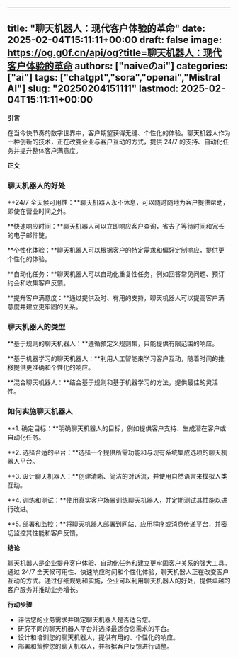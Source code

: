 
---
title: "聊天机器人：现代客户体验的革命"
date: 2025-02-04T15:11:11+00:00
draft: false
image: https://og.g0f.cn/api/og?title=聊天机器人：现代客户体验的革命
authors: ["naiveのai"]
categories: ["ai"]
tags: ["chatgpt","sora","openai","Mistral AI"]
slug: "20250204151111"
lastmod: 2025-02-04T15:11:11+00:00
---
**引言**

在当今快节奏的数字世界中，客户期望获得无缝、个性化的体验。聊天机器人作为一种创新的技术，正在改变企业与客户互动的方式，提供 24/7 的支持、自动化任务并提升整体客户满意度。

**正文**

### 聊天机器人的好处

**24/7 全天候可用性：**聊天机器人永不休息，可以随时随地为客户提供帮助，即使在营业时间之外。

**快速响应时间：**聊天机器人可以立即响应客户查询，省去了等待时间和冗长的电子邮件链。

**个性化体验：**聊天机器人可以根据客户的特定需求和偏好定制响应，提供更个性化的体验。

**自动化任务：**聊天机器人可以自动化重复性任务，例如回答常见问题、预订约会和收集客户反馈。

**提升客户满意度：**通过提供及时、有用的支持，聊天机器人可以提高客户满意度并建立更牢固的关系。

### 聊天机器人的类型

**基于规则的聊天机器人：**遵循预定义规则集，只能提供有限范围的响应。

**基于机器学习的聊天机器人：**利用人工智能来学习客户互动，随着时间的推移提供更准确和个性化的响应。

**混合聊天机器人：**结合基于规则和基于机器学习的方法，提供最佳的灵活性。

### 如何实施聊天机器人

**1. 确定目标：**明确聊天机器人的目标，例如提供客户支持、生成潜在客户或自动化任务。

**2. 选择合适的平台：**选择一个提供所需功能和与现有系统集成选项的聊天机器人平台。

**3. 设计聊天机器人：**创建清晰、简洁的对话流，并使用自然语言来模拟人类互动。

**4. 训练和测试：**使用真实客户场景训练聊天机器人，并定期测试其性能以进行改进。

**5. 部署和监控：**将聊天机器人部署到网站、应用程序或消息传递平台，并密切监控其性能和客户反馈。

**结论**

聊天机器人是企业提升客户体验、自动化任务和建立更牢固客户关系的强大工具。通过 24/7 全天候可用性、快速响应时间和个性化体验，聊天机器人正在改变客户互动的方式。通过仔细规划和实施，企业可以利用聊天机器人的好处，提供卓越的客户服务并推动业务增长。

**行动步骤**

* 评估您的业务需求并确定聊天机器人是否适合您。
* 研究不同的聊天机器人平台并选择最适合您需求的平台。
* 设计和培训您的聊天机器人，提供有用的、个性化的响应。
* 部署和监控您的聊天机器人，并根据客户反馈进行调整。